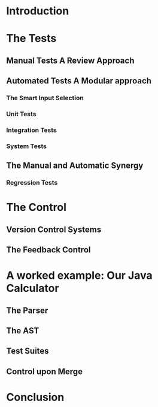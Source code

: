 # Introduction

# The Tests

## Manual Tests A Review Approach

## Automated Tests A Modular approach

### The Smart Input Selection

### Unit Tests

### Integration Tests

### System Tests

## The Manual and Automatic Synergy

### Regression Tests

# The Control

## Version Control Systems

## The Feedback Control

# A worked example: Our Java Calculator

## The Parser

## The AST

## Test Suites

## Control upon Merge

# Conclusion

